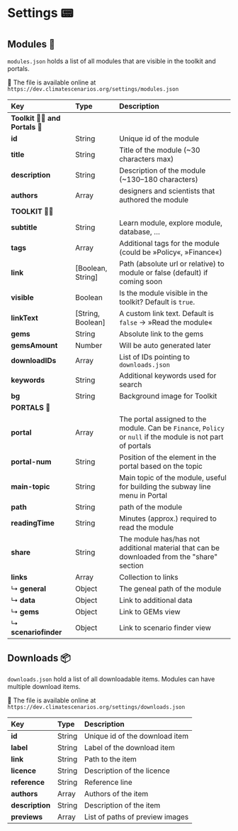 # Settings 📟
## Modules 💈
`modules.json` holds a list of all modules that are visible in the toolkit and portals.

🔖 The file is available online at `https://dev.climatescenarios.org/settings/modules.json`

| Key | Type | Description |
| :--- | :--- | :--- |
| **Toolkit 👩‍🎤 and Portals 📎** | | |
| **id** | String | Unique id of the module |
| **title** | String | Title of the module (~30 characters max) |
| **description** | String | Description of the module (~130–180 characters) |
| **authors** | Array | designers and scientists that authored the module |
| **TOOLKIT 👩‍🎤** | | |
| **subtitle** | String | Learn module, explore module, database, … |
| **tags** | Array | Additional tags for the module (could be »Policy«, »Finance«) |
| **link** | [Boolean, String] | Path (absolute url or relative) to module or false (default) if coming soon |
| **visible** | Boolean | Is the module visible in the toolkit? Default is `true`. |
| **linkText** | [String, Boolean] | A custom link text. Default is `false` → »Read the module« |
| **gems** | String | Absolute link to the gems |
| **gemsAmount** | Number | Will be auto generated later |
| **downloadIDs** | Array | List of IDs pointing to `downloads.json` |
| **keywords** | String | Additional keywords used for search |
| **bg** | String | Background image for Toolkit |
| **PORTALS 📎** | | |
| **portal** | Array | The portal assigned to the module. Can be `Finance`, `Policy` or `null` if the module is not part of portals |
| **portal-num** | String | Position of the element in the portal based on the topic |
| **main-topic** | String | Main topic of the module, useful for building the subway line menu in Portal |
| **path** | String | path of the module |
| **readingTime** | String | Minutes (approx.) required to read the module |
| **share** | String | The module has/has not additional material that can be downloaded from the "share" section |
| **links** | Array | Collection to links |
| ↳ **general** | Object | The geneal path of the module |
| ↳ **data** | Object | Link to additional data |
| ↳ **gems** | Object | Link to GEMs view |
| ↳ **scenariofinder** | Object | Link to scenario finder view |

## Downloads 📦
`downloads.json` hold a list of all downloadable items. Modules can have multiple download items.

🔖 The file is available online at `https://dev.climatescenarios.org/settings/downloads.json`

| Key | Type | Description |
| :--- | :--- | :--- |
| **id** | String | Unique id of the download item |
| **label** | String | Label of the download item |
| **link** | String | Path to the item |
| **licence** | String | Description of the licence |
| **reference** | String | Reference line |
| **authors** | Array | Authors of the item |
| **description** | String | Description of the item |
| **previews** | Array | List of paths of preview images |
